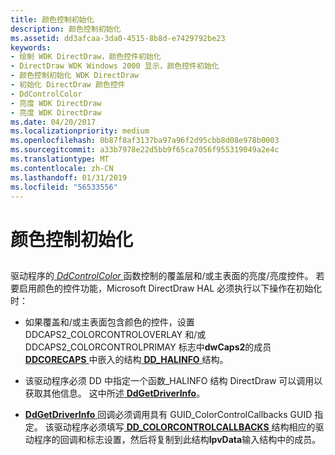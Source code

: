 ```yaml
---
title: 颜色控制初始化
description: 颜色控制初始化
ms.assetid: dd3afcaa-3da0-4515-8b8d-e7429792be23
keywords:
- 绘制 WDK DirectDraw，颜色控件初始化
- DirectDraw WDK Windows 2000 显示，颜色控件初始化
- 颜色控制初始化 WDK DirectDraw
- 初始化 DirectDraw 颜色控件
- DdControlColor
- 亮度 WDK DirectDraw
- 亮度 WDK DirectDraw
ms.date: 04/20/2017
ms.localizationpriority: medium
ms.openlocfilehash: 0b87f8af3137ba97a96f2d95cbb8d08e978b0003
ms.sourcegitcommit: a33b7978e22d5bb9f65ca7056f955319049a2e4c
ms.translationtype: MT
ms.contentlocale: zh-CN
ms.lasthandoff: 01/31/2019
ms.locfileid: "56533556"
---
```

# <a name="color-control-initialization"></a>颜色控制初始化


## <span id="ddk_color_control_initialization_gg"></span><span id="DDK_COLOR_CONTROL_INITIALIZATION_GG"></span>


驱动程序的[ *DdControlColor* ](https://msdn.microsoft.com/library/windows/hardware/ff549244)函数控制的覆盖层和/或主表面的亮度/亮度控件。 若要启用颜色的控件功能，Microsoft DirectDraw HAL 必须执行以下操作在初始化时：

-   如果覆盖和/或主表面包含颜色的控件，设置 DDCAPS2\_COLORCONTROLOVERLAY 和/或 DDCAPS2\_COLORCONTROLPRIMAY 标志中**dwCaps2**的成员[ **DDCORECAPS** ](https://msdn.microsoft.com/library/windows/hardware/ff549248)中嵌入的结构[ **DD\_HALINFO** ](https://msdn.microsoft.com/library/windows/hardware/ff551627)结构。

-   该驱动程序必须 DD 中指定一个函数\_HALINFO 结构 DirectDraw 可以调用以获取其他信息。 这中所述[ **DdGetDriverInfo**](https://msdn.microsoft.com/library/windows/hardware/ff549404)。

-   [ **DdGetDriverInfo** ](https://msdn.microsoft.com/library/windows/hardware/ff549404)回调必须调用具有 GUID\_ColorControlCallbacks GUID 指定。 该驱动程序必须填写[ **DD\_COLORCONTROLCALLBACKS** ](https://msdn.microsoft.com/library/windows/hardware/ff550521)结构相应的驱动程序的回调和标志设置，然后将复制到此结构**lpvData**输入结构中的成员。

 

 





